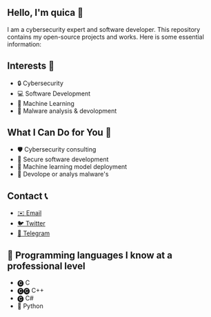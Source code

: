 ## Hello, I'm quica 👋

I am a cybersecurity expert and software developer. This repository contains my open-source projects and works. Here is some essential information:

## Interests 🌟

- 🔒 Cybersecurity
- 💻 Software Development
- 🤖 Machine Learning
- 🦠 Malware analysis & devolopment

## What I Can Do for You 💼

- 🛡️ Cybersecurity consulting
- 🔐 Secure software development
- 🤖 Machine learning model deployment 
- 🦠 Devolope or analys malware's

## Contact 📞

- [✉️ Email](mailto:quicaxdcontact@gmail.com)
- [🐦 Twitter](https://twitter.com/quicaxdd)
- [📢 Telegram](https://t.me/quicaxd)

## 🚀 Programming languages ​​I know at a professional level

- 🅒 C
- 🅒🅒 C++
- 🅒 C#
- 🐍 Python
